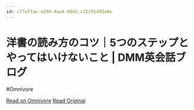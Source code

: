 ```yaml
---
id: c77affac-e299-4ae4-80e5-c15c91495a0e
---
```


# 洋書の読み方のコツ｜5つのステップとやってはいけないこと | DMM英会話ブログ
#Omnivore

[Read on Omnivore](https://omnivore.app/me/5-dmm-190a0fc9bb7)
[Read Original](https://eikaiwa.dmm.com/blog/learning-english/tips/english-books-tips/)

